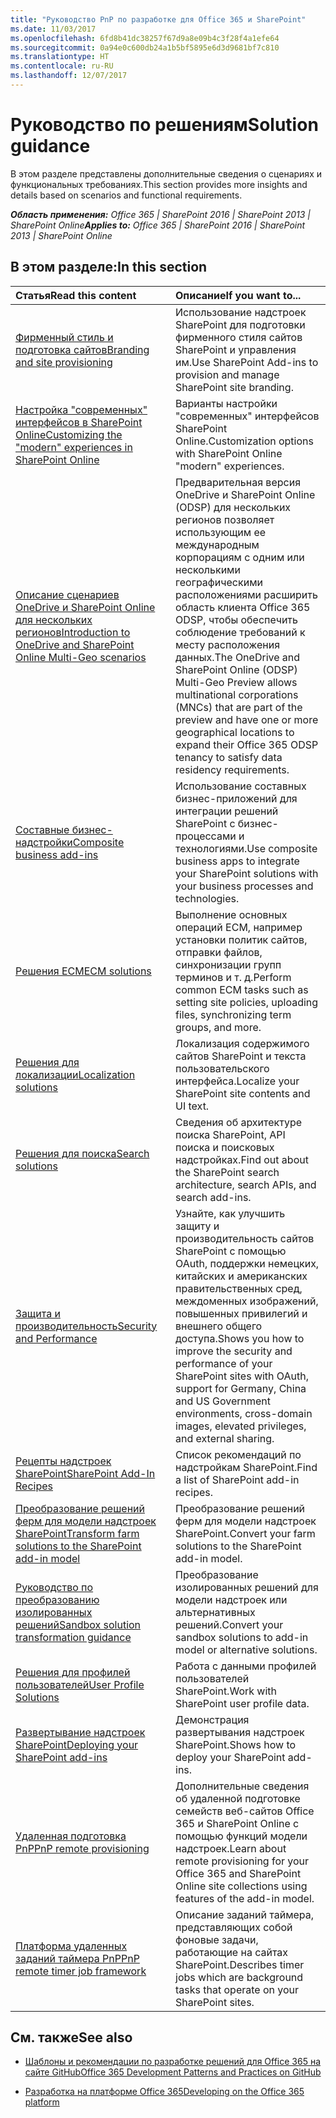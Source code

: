 ```yaml
---
title: "Руководство PnP по разработке для Office 365 и SharePoint"
ms.date: 11/03/2017
ms.openlocfilehash: 6fd8b41dc38257f67d9a8e09b4c3f28f4a1efe64
ms.sourcegitcommit: 0a94e0c600db24a1b5bf5895e6d3d9681bf7c810
ms.translationtype: HT
ms.contentlocale: ru-RU
ms.lasthandoff: 12/07/2017
---
```

# <a name="solution-guidance"></a><span data-ttu-id="c20af-102">Руководство по решениям</span><span class="sxs-lookup"><span data-stu-id="c20af-102">Solution guidance</span></span>

<span data-ttu-id="c20af-103">В этом разделе представлены дополнительные сведения о сценариях и функциональных требованиях.</span><span class="sxs-lookup"><span data-stu-id="c20af-103">This section provides more insights and details based on scenarios and functional requirements.</span></span> 

<span data-ttu-id="c20af-104">_**Область применения:** Office 365 | SharePoint 2016 | SharePoint 2013 | SharePoint Online_</span><span class="sxs-lookup"><span data-stu-id="c20af-104">_**Applies to:** Office 365 | SharePoint 2016 | SharePoint 2013 | SharePoint Online_</span></span>

## <a name="in-this-section"></a><span data-ttu-id="c20af-105">В этом разделе:</span><span class="sxs-lookup"><span data-stu-id="c20af-105">In this section</span></span>

|<span data-ttu-id="c20af-106">**Статья**</span><span class="sxs-lookup"><span data-stu-id="c20af-106">**Read this content**</span></span>|<span data-ttu-id="c20af-107">**Описание**</span><span class="sxs-lookup"><span data-stu-id="c20af-107">**If you want to...**</span></span>|
|:-----|:-----|
|[<span data-ttu-id="c20af-108">Фирменный стиль и подготовка сайтов</span><span class="sxs-lookup"><span data-stu-id="c20af-108">Branding and site provisioning</span></span>](Branding-and-site-provisioning-solutions-for-SharePoint.md)|<span data-ttu-id="c20af-109">Использование надстроек SharePoint для подготовки фирменного стиля сайтов SharePoint и управления им.</span><span class="sxs-lookup"><span data-stu-id="c20af-109">Use SharePoint Add-ins to provision and manage SharePoint site branding.</span></span>|
|[<span data-ttu-id="c20af-110">Настройка "современных" интерфейсов в SharePoint Online</span><span class="sxs-lookup"><span data-stu-id="c20af-110">Customizing the "modern" experiences in SharePoint Online</span></span>](modern-experience-customizations.md)|<span data-ttu-id="c20af-111">Варианты настройки "современных" интерфейсов SharePoint Online.</span><span class="sxs-lookup"><span data-stu-id="c20af-111">Customization options with SharePoint Online "modern" experiences.</span></span>|
|[<span data-ttu-id="c20af-112">Описание сценариев OneDrive и SharePoint Online для нескольких регионов</span><span class="sxs-lookup"><span data-stu-id="c20af-112">Introduction to OneDrive and SharePoint Online Multi-Geo scenarios</span></span>](multigeo-introduction.md)|<span data-ttu-id="c20af-113">Предварительная версия OneDrive и SharePoint Online (ODSP) для нескольких регионов позволяет использующим ее международным корпорациям с одним или несколькими географическими расположениями расширить область клиента Office 365 ODSP, чтобы обеспечить соблюдение требований к месту расположения данных.</span><span class="sxs-lookup"><span data-stu-id="c20af-113">The OneDrive and SharePoint Online (ODSP) Multi-Geo Preview allows multinational corporations (MNCs) that are part of the preview and have one or more geographical locations to expand their Office 365 ODSP tenancy to satisfy data residency requirements.</span></span>|
|[<span data-ttu-id="c20af-114">Составные бизнес-надстройки</span><span class="sxs-lookup"><span data-stu-id="c20af-114">Composite business add-ins</span></span>](Composite-buisness-apps-for-SharePoint.md)|<span data-ttu-id="c20af-115">Использование составных бизнес-приложений для интеграции решений SharePoint с бизнес-процессами и технологиями.</span><span class="sxs-lookup"><span data-stu-id="c20af-115">Use composite business apps to integrate your SharePoint solutions with your business processes and technologies.</span></span> |
|[<span data-ttu-id="c20af-116">Решения ECM</span><span class="sxs-lookup"><span data-stu-id="c20af-116">ECM solutions</span></span>](Enterprise-Content-Management-solutions-for-SharePoint-2013-and-SharePoint-Online.md)|<span data-ttu-id="c20af-117">Выполнение основных операций ECM, например установки политик сайтов, отправки файлов, синхронизации групп терминов и т. д.</span><span class="sxs-lookup"><span data-stu-id="c20af-117">Perform common ECM tasks such as setting site policies, uploading files, synchronizing term groups, and more.</span></span>|
|[<span data-ttu-id="c20af-118">Решения для локализации</span><span class="sxs-lookup"><span data-stu-id="c20af-118">Localization solutions</span></span>](localization-solutions-for-sharepoint-2013-and-sharepoint-online.md)|<span data-ttu-id="c20af-119">Локализация содержимого сайтов SharePoint и текста пользовательского интерфейса.</span><span class="sxs-lookup"><span data-stu-id="c20af-119">Localize your SharePoint site contents and UI text.</span></span>|
|[<span data-ttu-id="c20af-120">Решения для поиска</span><span class="sxs-lookup"><span data-stu-id="c20af-120">Search solutions</span></span>](search-solutions-in-sharepoint-2013-and-sharepoint-online.md)|<span data-ttu-id="c20af-121">Сведения об архитектуре поиска SharePoint, API поиска и поисковых надстройках.</span><span class="sxs-lookup"><span data-stu-id="c20af-121">Find out about the SharePoint search architecture, search APIs, and search add-ins.</span></span>|
|[<span data-ttu-id="c20af-122">Защита и производительность</span><span class="sxs-lookup"><span data-stu-id="c20af-122">Security and Performance</span></span>](security-and-performance.md)|<span data-ttu-id="c20af-123">Узнайте, как улучшить защиту и производительность сайтов SharePoint с помощью OAuth, поддержки немецких, китайских и американских правительственных сред, междоменных изображений, повышенных привилегий и внешнего общего доступа.</span><span class="sxs-lookup"><span data-stu-id="c20af-123">Shows you how to improve the security and performance of your SharePoint sites with OAuth, support for Germany, China and US Government environments, cross-domain images, elevated privileges, and external sharing.</span></span>|
|[<span data-ttu-id="c20af-124">Рецепты надстроек SharePoint</span><span class="sxs-lookup"><span data-stu-id="c20af-124">SharePoint Add-In Recipes</span></span>](sharepoint-add-in-recipes.md)|<span data-ttu-id="c20af-125">Список рекомендаций по надстройкам SharePoint.</span><span class="sxs-lookup"><span data-stu-id="c20af-125">Find a list of SharePoint add-in recipes.</span></span>|
|[<span data-ttu-id="c20af-126">Преобразование решений ферм для модели надстроек SharePoint</span><span class="sxs-lookup"><span data-stu-id="c20af-126">Transform farm solutions to the SharePoint add-in model</span></span>](Transform-farm-solutions-to-the-SharePoint-app-model.md)|<span data-ttu-id="c20af-127">Преобразование решений ферм для модели надстроек SharePoint.</span><span class="sxs-lookup"><span data-stu-id="c20af-127">Convert your farm solutions to the SharePoint add-in model.</span></span>|
|[<span data-ttu-id="c20af-128">Руководство по преобразованию изолированных решений</span><span class="sxs-lookup"><span data-stu-id="c20af-128">Sandbox solution transformation guidance</span></span>](sandbox-solution-transformation-guidance.md)|<span data-ttu-id="c20af-129">Преобразование изолированных решений для модели надстроек или альтернативных решений.</span><span class="sxs-lookup"><span data-stu-id="c20af-129">Convert your sandbox solutions to add-in model or alternative solutions.</span></span>|
|[<span data-ttu-id="c20af-130">Решения для профилей пользователей</span><span class="sxs-lookup"><span data-stu-id="c20af-130">User Profile Solutions</span></span>](user-profile-solutions-for-sharepoint.md)|<span data-ttu-id="c20af-131">Работа с данными профилей пользователей SharePoint.</span><span class="sxs-lookup"><span data-stu-id="c20af-131">Work with SharePoint user profile data.</span></span>|
|[<span data-ttu-id="c20af-132">Развертывание надстроек SharePoint</span><span class="sxs-lookup"><span data-stu-id="c20af-132">Deploying your SharePoint add-ins</span></span>](deploying-your-sharepoint-add-ins.md)|<span data-ttu-id="c20af-133">Демонстрация развертывания надстроек SharePoint.</span><span class="sxs-lookup"><span data-stu-id="c20af-133">Shows how to deploy your SharePoint add-ins.</span></span>|
|[<span data-ttu-id="c20af-134">Удаленная подготовка PnP</span><span class="sxs-lookup"><span data-stu-id="c20af-134">PnP remote provisioning</span></span>](pnp-remote-provisioning.md)|<span data-ttu-id="c20af-135">Дополнительные сведения об удаленной подготовке семейств веб-сайтов Office 365 и SharePoint Online с помощью функций модели надстроек.</span><span class="sxs-lookup"><span data-stu-id="c20af-135">Learn about remote provisioning for your Office 365 and SharePoint Online site collections using features of the add-in model.</span></span>|
|[<span data-ttu-id="c20af-136">Платформа удаленных заданий таймера PnP</span><span class="sxs-lookup"><span data-stu-id="c20af-136">PnP remote timer job framework</span></span>](pnp-remote-timer-job-framework.md)|<span data-ttu-id="c20af-137">Описание заданий таймера, представляющих собой фоновые задачи, работающие на сайтах SharePoint.</span><span class="sxs-lookup"><span data-stu-id="c20af-137">Describes timer jobs which are background tasks that operate on your SharePoint sites.</span></span>|


## <a name="see-also"></a><span data-ttu-id="c20af-138">См. также</span><span class="sxs-lookup"><span data-stu-id="c20af-138">See also</span></span>
<span data-ttu-id="c20af-139"><a name="bk_addresources"> </a></span><span class="sxs-lookup"><span data-stu-id="c20af-139"></span></span>

-  [<span data-ttu-id="c20af-140">Шаблоны и рекомендации по разработке решений для Office 365 на сайте GitHub</span><span class="sxs-lookup"><span data-stu-id="c20af-140">Office 365 Development Patterns and Practices on GitHub</span></span>](https://github.com/SharePoint/PnP)
    
-  [<span data-ttu-id="c20af-141">Разработка на платформе Office 365</span><span class="sxs-lookup"><span data-stu-id="c20af-141">Developing on the Office 365 platform</span></span>](http://msdn.microsoft.com/ru-RU/office/office365/howto/platform-development-overview)
